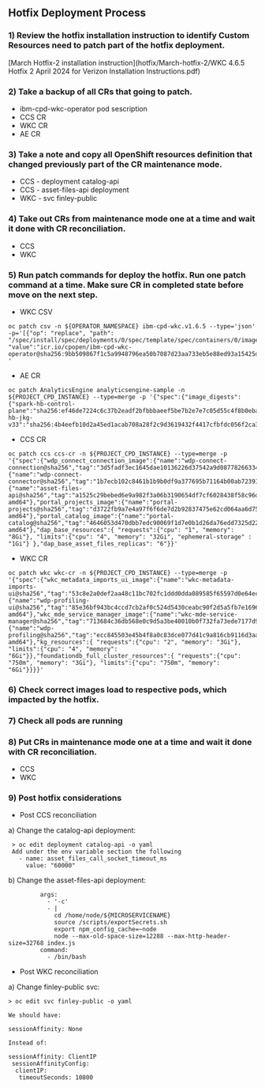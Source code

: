 ## Hotfix Deployment Process

### 1)	Review the hotfix installation instruction to identify Custom Resources need to patch part of the hotfix deployment.
[March Hotfix-2 installation instruction](hotfix/March-hotfix-2/WKC 4.6.5 Hotfix 2 April 2024 for Verizon Installation Instructions.pdf)

### 2)	Take a backup of all CRs that going to patch.
-	ibm-cpd-wkc-operator pod sescription
-	CCS CR
-	WKC CR
-	AE CR


### 3)	Take a note and copy all OpenShift resources definition that changed previously part of the CR maintenance mode.
-	CCS - deployment catalog-api
-	CCS - asset-files-api deployment
-	WKC - svc finley-public

### 4)	Take out CRs from maintenance mode one at a time and wait it done with CR reconciliation. 
-	CCS 
-	WKC

### 5)	Run patch commands for deploy the hotfix. Run one patch command at a time. Make sure CR in completed state before move on the next step.
- WKC CSV
```
oc patch csv -n ${OPERATOR_NAMESPACE} ibm-cpd-wkc.v1.6.5 --type='json' -p='[{"op": "replace", "path": "/spec/install/spec/deployments/0/spec/template/spec/containers/0/image", "value":"icr.io/cpopen/ibm-cpd-wkc-operator@sha256:9bb509867f1c5a9948796ea50b7087d23aa733eb5e88ed93a15425d98221c5d0"}] '
```

- AE CR
```
oc patch AnalyticsEngine analyticsengine-sample -n ${PROJECT_CPD_INSTANCE} --type=merge -p '{"spec":{"image_digests":{"spark-hb-control-plane":"sha256:ef46de7224c6c37b2eadf2bfbbbaeef5be7b2e7e7c05d55c4f8b0eba1fb4e9e4","spark-hb-jkg-v33":"sha256:4b4eefb10d2a45ed1acab708a28f2c9d3619432f4417cfbfdc056f2ca3c085f7"}}}'
```

- CCS CR
```
oc patch ccs ccs-cr -n ${PROJECT_CPD_INSTANCE} --type=merge -p '{"spec":{"wdp_connect_connection_image":{"name":"wdp-connect-connection@sha256","tag":"3d5fadf3ec1645dae10136226d37542a9d087782663344a1f78e0ee3af7b5aa6","tag_metadata":"6.3.325"},"wdp_connect_connector_image":{"name":"wdp-connect-connector@sha256","tag":"1b7ecb102c8461b1b9b0df9a377695b71164b00ab72391ddf4b063bd45da670c","tag_metadata":"6.3.325"},"asset_files_api_image":{"name":"asset-files-api@sha256","tag":"a1525c29bebed6e9a982f3a06b3190654df7cf6028438f58c96d0c8f69e674c1","tag_metadata":"4.6.5.4.155-amd64"},"portal_projects_image":{"name":"portal-projects@sha256","tag":"d3722fb9a7e4a97f6f6de7d2b92837475e62cd064aa6d7590342e05620b16a6a","tag_metadata":"4.6.5.4.2504-amd64"},"portal_catalog_image":{"name":"portal-catalog@sha256","tag":"4646053d470dbb7edc90069f1d7e0b1d26da76edd7325d22af50535a61e42fed","tag_metadata":"0.4.2817-amd64"},"dap_base_resources":{ "requests":{"cpu": "1", "memory": "8Gi"}, "limits":{"cpu": "4", "memory": "32Gi", "ephemeral-storage" : "1Gi"} },"dap_base_asset_files_replicas": "6"}}'
```

- WKC CR
```
oc patch wkc wkc-cr -n ${PROJECT_CPD_INSTANCE} --type=merge -p '{"spec":{"wkc_metadata_imports_ui_image":{"name":"wkc-metadata-imports-ui@sha256","tag":"53c8e2a0def2aa48c11bc702fc1ddd0dda089585f65597d0e64ec6cfba3a103e","tag_metadata":"4.6.5511"},"wdp_profiling_ui_image":{"name":"wdp-profiling-ui@sha256","tag":"85e36bf943bc4ccd7cb2af0c524d5430ceabc90f2d5a5fb7e1696dbc251e5cc0","tag_metadata":"4.6.1203-amd64"},"wkc_mde_service_manager_image":{"name":"wkc-mde-service-manager@sha256","tag":"713684c36db568e0c9d5a3be40010b0f732fa73ede7177d9613bc040c53d6ab9","tag_metadata":"1.2.55"},"wdp_profiling_image":{"name":"wdp-profiling@sha256","tag":"ecc845503e45b4f8a0c83dce077d41c9a816cb9116d3aa411b000ec0eb916620","tag_metadata":"4.6.5031-amd64"},"kg_resources":{ "requests":{"cpu": "2", "memory": "3Gi"}, "limits":{"cpu": "4", "memory": "6Gi"}},"foundationdb_full_cluster_resources":{ "requests":{"cpu": "750m", "memory": "3Gi"}, "limits":{"cpu": "750m", "memory": "6Gi"}}}}'
```

### 6)	Check correct images load to respective pods, which impacted by the hotfix. 

### 7) Check all pods are running

### 8)	Put CRs in maintenance mode one at a time and wait it done with CR reconciliation. 
-	CCS 
-	WKC

### 9) Post hotfix considerations
- Post CCS reconciliation

a) Change the catalog-api deployment:
```
 > oc edit deployment catalog-api -o yaml
 Add under the env variable section the following
   - name: asset_files_call_socket_timeout_ms
     value: "60000"
```

b) Change the asset-files-api deployment:
```
         args:
           - '-c'
           - |
             cd /home/node/${MICROSERVICENAME}
             source /scripts/exportSecrets.sh
             export npm_config_cache=~node
             node --max-old-space-size=12288 --max-http-header-size=32768 index.js
         command:
           - /bin/bash
```

- Post WKC reconciliation

a) Change finley-public svc:
```
> oc edit svc finley-public -o yaml

We should have:

sessionAffinity: None

Instead of:

sessionAffinity: ClientIP
 sessionAffinityConfig:
  clientIP:
   timeoutSeconds: 10800
```
